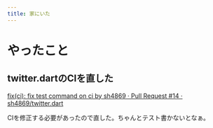 ```yaml
---
title: 家にいた
---
```




# やったこと

## twitter.dartのCIを直した

<a href="https://github.com/sh4869/twitter.dart/pull/14" class="embedly-card">fix(ci): fix test command on ci by sh4869 · Pull Request #14 · sh4869/twitter.dart</a>

CIを修正する必要があったので直した。ちゃんとテスト書かないとなぁ。

